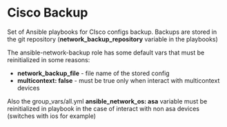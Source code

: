 # Cisco Backup
Set of Ansible playbooks for CIsco configs backup. Backups are stored in the git repository (**network_backup_repository** variable in the playbooks)

The ansible-network-backup role has some default vars that must be reinitialized in some reasons:
- **network_backup_file** - file name of the stored config 
- **multicontext: false** - must be true only when interact with multicontext devices

Also the group_vars/all.yml **ansible_network_os: asa** variable must be reinitialized in playbook in the case of interact with non asa devices (switches with ios for example)
